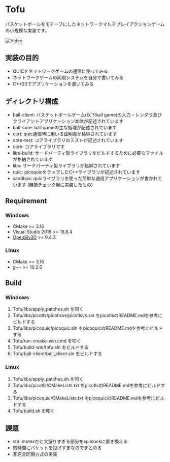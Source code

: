Tofu
===
バスケットボールをモチーフにしたネットワークマルチプレイアクションゲームの小規模な実装です。

![Video](video.gif)

## 実装の目的
- QUICをネットワークゲームの通信に使ってみる
- ネットワークゲームの同期システムを自分で書いてみる
- C++20でアプリケーションを書いてみる

## ディレクトリ構成
- ball-client: バスケットボールゲーム(以下ball game)の入力・レンダラ及びクライアントアプリケーション本体が記述されています
- ball-core: ball gameの主な処理が記述されています
- cert: quic通信時に用いる証明書が格納されています
- core-test: コアライブラリのテストが記述されています
- core: コアライブラリです
- libs-build: サードパーティ製ライブラリをビルドするために必要なファイルが格納されています
- libs: サードパーティ製ライブラリが格納されています
- quic: picoquicをラップしたC++ライブラリが記述されています
- sandbox: quicライブラリを使った簡単な通信アプリケーションが書かれています (機能チェック用に実装したもの)

## Requirement
### Windows
- CMake >= 3.16
- Visual Studio 2019 >= 16.8.4
- [OpenSiv3D](https://github.com/Siv3D/OpenSiv3D) >= 0.4.3
### Linux
- CMake >= 3.16
- g++ >= 10.2.0

## Build
### Windows
1. Tofu/libs/apply_patches.sh を叩く
2. Tofu/libs/picotls/picotlsvs/picotlsvs.sln をpicotlsのREADME.mdを参考にビルドする
3. Tofu/libs/picoquic/picoquic.sln をpicoquicのREADME.mdを参考にビルドする
4. Tofu/run-cmake-win.cmd を叩く
5. Tofu/build-win/tofu.sln をビルドする
6. Tofu/ball-client/ball_client.sln をビルドする

### Linux
1. Tofu/libs/apply_patches.sh を叩く
2. Tofu/libs/picotls/CMakeLists.txt をpicotlsのREADME.mdを参考にビルドする
3. Tofu/libs/picoquic/CMakeLists.txt をpicoquicのREADME.mdを参考にビルドする
4. Tofu/build.sh を叩く

## 課題
- std::mutexだと大振りすぎる部分をspinlockに置き換える
- 短時間にパケットを投げすぎなのでまとめる
- 非完全同期方式の実装


